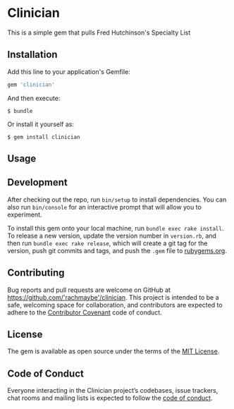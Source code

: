 # Clinician

This is a simple gem that pulls Fred Hutchinson's Specialty List 

## Installation

Add this line to your application's Gemfile:

```ruby
gem 'clinician'
```

And then execute:

    $ bundle

Or install it yourself as:

    $ gem install clinician

## Usage



## Development

After checking out the repo, run `bin/setup` to install dependencies. You can also run `bin/console` for an interactive prompt that will allow you to experiment.

To install this gem onto your local machine, run `bundle exec rake install`. To release a new version, update the version number in `version.rb`, and then run `bundle exec rake release`, which will create a git tag for the version, push git commits and tags, and push the `.gem` file to [rubygems.org](https://rubygems.org).

## Contributing

Bug reports and pull requests are welcome on GitHub at https://github.com/'rachmaybe'/clinician. This project is intended to be a safe, welcoming space for collaboration, and contributors are expected to adhere to the [Contributor Covenant](http://contributor-covenant.org) code of conduct.

## License

The gem is available as open source under the terms of the [MIT License](https://opensource.org/licenses/MIT).

## Code of Conduct

Everyone interacting in the Clinician project’s codebases, issue trackers, chat rooms and mailing lists is expected to follow the [code of conduct](https://github.com/'rachmaybe'/clinician/blob/master/CODE_OF_CONDUCT.md).

